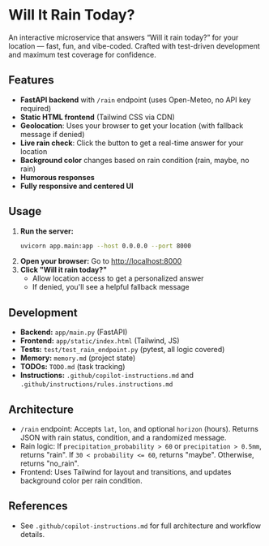 
# Will It Rain Today?

An interactive microservice that answers “Will it rain today?” for your location — fast, fun, and vibe-coded. Crafted with test-driven development and maximum test coverage for confidence.

## Features
- **FastAPI backend** with `/rain` endpoint (uses Open-Meteo, no API key required)
- **Static HTML frontend** (Tailwind CSS via CDN)
- **Geolocation**: Uses your browser to get your location (with fallback message if denied)
- **Live rain check**: Click the button to get a real-time answer for your location
- **Background color** changes based on rain condition (rain, maybe, no rain)
- **Humorous responses**
- **Fully responsive and centered UI**

## Usage
1. **Run the server:**
	```bash
	uvicorn app.main:app --host 0.0.0.0 --port 8000
	```
2. **Open your browser:**
	Go to [http://localhost:8000](http://localhost:8000)
3. **Click "Will it rain today?"**
	- Allow location access to get a personalized answer
	- If denied, you'll see a helpful fallback message

## Development
- **Backend:** `app/main.py` (FastAPI)
- **Frontend:** `app/static/index.html` (Tailwind, JS)
- **Tests:** `test/test_rain_endpoint.py` (pytest, all logic covered)
- **Memory:** `memory.md` (project state)
- **TODOs:** `TODO.md` (task tracking)
- **Instructions:** `.github/copilot-instructions.md` and `.github/instructions/rules.instructions.md`

## Architecture
- `/rain` endpoint: Accepts `lat`, `lon`, and optional `horizon` (hours). Returns JSON with rain status, condition, and a randomized message.
- Rain logic: If `precipitation_probability > 60` or `precipitation > 0.5mm`, returns "rain". If `30 < probability <= 60`, returns "maybe". Otherwise, returns "no_rain".
- Frontend: Uses Tailwind for layout and transitions, and updates background color per rain condition.

## References
- See `.github/copilot-instructions.md` for full architecture and workflow details.
